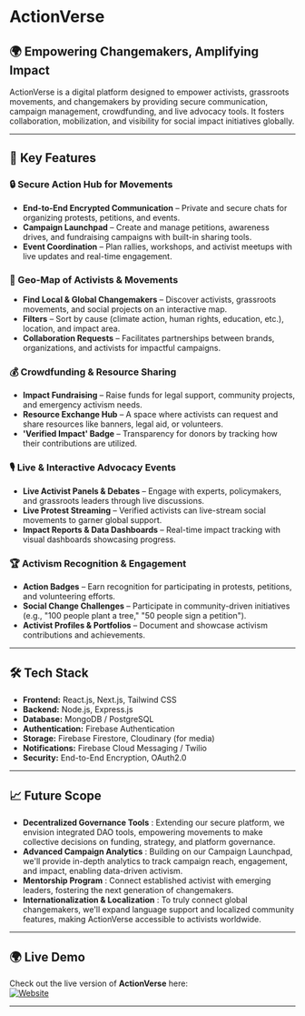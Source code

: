 # ActionVerse

## 🌍 Empowering Changemakers, Amplifying Impact
ActionVerse is a digital platform designed to empower activists, grassroots movements, and changemakers by providing secure communication, campaign management, crowdfunding, and live advocacy tools. It fosters collaboration, mobilization, and visibility for social impact initiatives globally.

---

## 🚀 Key Features

### 🔒 Secure Action Hub for Movements
- **End-to-End Encrypted Communication** – Private and secure chats for organizing protests, petitions, and events.
- **Campaign Launchpad** – Create and manage petitions, awareness drives, and fundraising campaigns with built-in sharing tools.
- **Event Coordination** – Plan rallies, workshops, and activist meetups with live updates and real-time engagement.

### 📍 Geo-Map of Activists & Movements
- **Find Local & Global Changemakers** – Discover activists, grassroots movements, and social projects on an interactive map.
- **Filters** – Sort by cause (climate action, human rights, education, etc.), location, and impact area.
- **Collaboration Requests** – Facilitates partnerships between brands, organizations, and activists for impactful campaigns.

### 💰 Crowdfunding & Resource Sharing
- **Impact Fundraising** – Raise funds for legal support, community projects, and emergency activism needs.
- **Resource Exchange Hub** – A space where activists can request and share resources like banners, legal aid, or volunteers.
- **'Verified Impact' Badge** – Transparency for donors by tracking how their contributions are utilized.

### 🎙️ Live & Interactive Advocacy Events
- **Live Activist Panels & Debates** – Engage with experts, policymakers, and grassroots leaders through live discussions.
- **Live Protest Streaming** – Verified activists can live-stream social movements to garner global support.
- **Impact Reports & Data Dashboards** – Real-time impact tracking with visual dashboards showcasing progress.

### 🏆 Activism Recognition & Engagement
- **Action Badges** – Earn recognition for participating in protests, petitions, and volunteering efforts.
- **Social Change Challenges** – Participate in community-driven initiatives (e.g., "100 people plant a tree," "50 people sign a petition").
- **Activist Profiles & Portfolios** – Document and showcase activism contributions and achievements.

---

## 🛠️ Tech Stack
- **Frontend:** React.js, Next.js, Tailwind CSS
- **Backend:** Node.js, Express.js
- **Database:** MongoDB / PostgreSQL
- **Authentication:** Firebase Authentication
- **Storage:** Firebase Firestore, Cloudinary (for media)
- **Notifications:** Firebase Cloud Messaging / Twilio
- **Security:** End-to-End Encryption, OAuth2.0

---

## 📈 Future Scope
- **Decentralized Governance Tools** : Extending our secure platform, we envision integrated DAO tools, empowering movements to make collective decisions on funding, strategy, and platform governance.
- **Advanced Campaign Analytics** : Building on our Campaign Launchpad, we'll provide in-depth analytics to track campaign reach, engagement, and impact, enabling data-driven activism.
- **Mentorship Program** : Connect established activist with emerging leaders, fostering the next generation of changemakers.
- **Internationalization & Localization** : To truly connect global changemakers, we'll expand language support and localized community features, making ActionVerse accessible to activists worldwide.


---
## 🌍 Live Demo  
Check out the live version of **ActionVerse** here:  
[![Website](https://img.shields.io/badge/Live%20Demo-ActionVerse-orange?style=for-the-badge&logo=render)](https://action-verse.onrender.com/)


---

